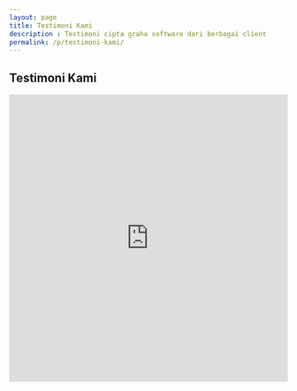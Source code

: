 ```yaml
---
layout: page
title: Testimoni Kami
description : Testimoni cipta graha software dari berbagai client
permalink: /p/testimoni-kami/
---
```

<section class="py-5 mt-5 bg-cgs mt-5">
    <div class="container">
        <h2 class="text-center text-white py-3 text-uppercase" data-aos="fade-down" data-aos-duration="1000">Testimoni
            Kami</h2>
    </div>
</section>
<div class="bg-white">
    <div class="container py-5">
        <div class="row align-items-center">
            <div class="col-lg-6 order-1 order-lg-1">
                <img src="{{ site.cdn }}/assets/img/testi.jpg" alt="" class="img-fluid mb-4 mb-lg-0" data-aos="fade-down" data-aos-duration="1000">
            </div>
            <div class="col-lg-6 mx-auto order-2 order-lg-2" ><iframe width="100%" height="520" src="https://www.youtube.com/embed/phOKhQQOx8M" title="YouTube video player" frameborder="0" allow="accelerometer; autoplay; clipboard-write; encrypted-media; gyroscope; picture-in-picture" allowfullscreen></iframe></div>
        </div>
    </div>
</div>
